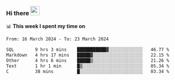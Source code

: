 ### Hi there <a href="https://www.gautamkrishnar.com/"><img src="https://media.giphy.com/media/hvRJCLFzcasrR4ia7z/giphy.gif" width="25px"></a>

📊 **This week I spent my time on**

<!--START_SECTION:waka-->

```txt
From: 16 March 2024 - To: 23 March 2024

SQL        9 hrs 3 mins    ███████████▓░░░░░░░░░░░░░   46.77 %
Markdown   4 hrs 17 mins   █████▓░░░░░░░░░░░░░░░░░░░   22.15 %
Other      4 hrs 6 mins    █████▒░░░░░░░░░░░░░░░░░░░   21.26 %
Text       1 hr 1 min      █▒░░░░░░░░░░░░░░░░░░░░░░░   05.34 %
C          38 mins         █░░░░░░░░░░░░░░░░░░░░░░░░   03.34 %
```

<!--END_SECTION:waka-->

